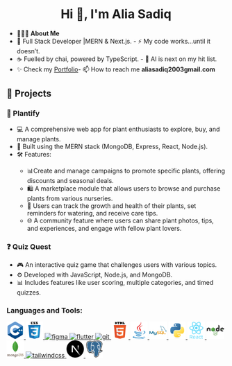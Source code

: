 <h1 align="center">Hi 👋, I'm Alia Sadiq</h1>

- 👨🏻‍💻 **About Me**
- 🚀 Full Stack Developer |MERN & Next.js.            - ⚡ My code works…until it doesn’t.
- ☕ Fuelled by chai, powered by TypeScript.          - 🤖 AI is next on my hit list.
- ✨ Check my [Portfolio](https://aliasadiq.vercel.app/)- 📫 How to reach me **aliasadiq2003gmail.com**





<h2 align="left">🌟 Projects</h2>

<!-- Plantify Project -->

<h3>🌿 Plantify</h3>
<ul>
  <li>💻 A comprehensive web app for plant enthusiasts to explore, buy, and manage plants.</li>
  <li>🚀 Built using the MERN stack (MongoDB, Express, React, Node.js).</li>
  <li>🛠️ Features:</li>
  <ul>
    <li>📊Create and manage campaigns to promote specific plants, offering discounts and seasonal deals.</li>
    <li>🛍️ A marketplace module that allows users to browse and purchase plants from various nurseries.</li>
    <li>🌱 Users can track the growth and health of their plants, set reminders for watering, and receive care tips.</li>
    <li>🌐 A community feature where users can share plant photos, tips, and experiences, and engage with fellow plant lovers.</li>
  </ul>
</ul>


<!-- Quiz Quest Project -->
<h3>❓ Quiz Quest</h3>
<ul>
  <li>🎮 An interactive quiz game that challenges users with various topics.</li>
  <li>⚙️ Developed with JavaScript, Node.js, and MongoDB.</li>
  <li>📊 Includes features like user scoring, multiple categories, and timed quizzes.</li>
</ul>

<h3 align="left">Languages and Tools:</h3>
<a href="https://www.w3schools.com/cpp/" target="_blank" rel="noreferrer"> 
  <img src="https://raw.githubusercontent.com/devicons/devicon/master/icons/cplusplus/cplusplus-original.svg" alt="cplusplus" width="40" height="40"/> 
</a> 
<a href="https://www.w3schools.com/css/" target="_blank" rel="noreferrer"> 
  <img src="https://raw.githubusercontent.com/devicons/devicon/master/icons/css3/css3-original-wordmark.svg" alt="css3" width="40" height="40"/> 
</a> 
<a href="https://www.figma.com/" target="_blank" rel="noreferrer"> 
  <img src="https://www.vectorlogo.zone/logos/figma/figma-icon.svg" alt="figma" width="40" height="40"/> 
</a> 
<a href="https://flutter.dev" target="_blank" rel="noreferrer"> 
  <img src="https://www.vectorlogo.zone/logos/flutterio/flutterio-icon.svg" alt="flutter" width="40" height="40"/> 
</a> 
<a href="https://git-scm.com/" target="_blank" rel="noreferrer"> 
  <img src="https://www.vectorlogo.zone/logos/git-scm/git-scm-icon.svg" alt="git" width="40" height="40"/> 
</a> 
<a href="https://www.w3.org/html/" target="_blank" rel="noreferrer"> 
  <img src="https://raw.githubusercontent.com/devicons/devicon/master/icons/html5/html5-original-wordmark.svg" alt="html5" width="40" height="40"/> 
</a> 
<a href="https://www.java.com" target="_blank" rel="noreferrer"> 
  <img src="https://raw.githubusercontent.com/devicons/devicon/master/icons/java/java-original.svg" alt="java" width="40" height="40"/> 
</a> 
<a href="https://www.mysql.com/" target="_blank" rel="noreferrer"> 
  <img src="https://raw.githubusercontent.com/devicons/devicon/master/icons/mysql/mysql-original-wordmark.svg" alt="mysql" width="40" height="40"/> 
</a> 
<a href="https://www.python.org" target="_blank" rel="noreferrer"> 
  <img src="https://raw.githubusercontent.com/devicons/devicon/master/icons/python/python-original.svg" alt="python" width="40" height="40"/> 
</a> 
<a href="https://reactjs.org/" target="_blank" rel="noreferrer"> 
  <img src="https://raw.githubusercontent.com/devicons/devicon/master/icons/react/react-original-wordmark.svg" alt="react" width="40" height="40"/> 
</a> 
<a href="https://nodejs.org/" target="_blank" rel="noreferrer"> 
  <img src="https://raw.githubusercontent.com/devicons/devicon/master/icons/nodejs/nodejs-original-wordmark.svg" alt="nodejs" width="40" height="40"/> 
</a> 
<a href="https://www.mongodb.com/" target="_blank" rel="noreferrer"> 
  <img src="https://raw.githubusercontent.com/devicons/devicon/master/icons/mongodb/mongodb-original-wordmark.svg" alt="mongodb" width="40" height="40"/> 
</a> 
<a href="https://tailwindcss.com/" target="_blank" rel="noreferrer"> 
  <img src="https://www.vectorlogo.zone/logos/tailwindcss/tailwindcss-icon.svg" alt="tailwindcss" width="40" height="40"/> 
</a>
<a href="https://nextjs.org/" target="_blank" rel="noreferrer"> 
  <img src="https://raw.githubusercontent.com/devicons/devicon/master/icons/nextjs/nextjs-original.svg" alt="Next.js" width="40" height="40"/> 
</a>
<a href="https://www.postgresql.org/" target="_blank" rel="noreferrer"> 
  <img src="https://raw.githubusercontent.com/devicons/devicon/master/icons/postgresql/postgresql-original.svg" alt="PostgreSQL" width="40" height="40"/> 
</a>

